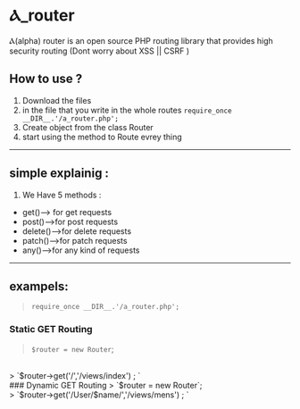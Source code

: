 # Ⲁ_router
Ⲁ(alpha) router is an open source PHP routing library that provides high security routing (Dont worry about XSS || CSRF )

## How to use ?
1. Download the files
2. in the file that you write in the whole routes  `require_once __DIR__.'/a_router.php';` 
3. Create object from the class Router
4. start using the method to Route evrey thing
---
## simple explainig : 
1. We Have 5 methods :
* get()--> for get requests
* post()-->for post requests
* delete()-->for delete requests
* patch()-->for patch requests
* any()-->for any kind of requests
---
## exampels:
>`require_once __DIR__.'/a_router.php';`

### Static GET  Routing
> `$router = new Router`;
<br />
> `$router->get('/','/views/index') ; `
<br />
### Dynamic GET Routing
> `$router = new Router`;
<br />
> `$router->get('/User/$name/','/views/mens') ; `


